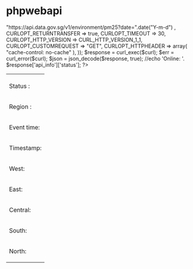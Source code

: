 # phpwebapi

<?php
$curl = curl_init();

curl_setopt_array($curl, array(
  CURLOPT_URL => "https://api.data.gov.sg/v1/environment/pm25?date=".date("Y-m-d") ,
  CURLOPT_RETURNTRANSFER => true,
  CURLOPT_TIMEOUT => 30,
  CURLOPT_HTTP_VERSION => CURL_HTTP_VERSION_1_1,
  CURLOPT_CUSTOMREQUEST => "GET",
  CURLOPT_HTTPHEADER => array(
    "cache-control: no-cache"
  ),
));

$response = curl_exec($curl);
$err = curl_error($curl);

$json = json_decode($response, true); 
//echo 'Online: '. $response['api_info']['status'];


?> 


<html> 
<head> 
    <meta http-equiv="Content-Type" content="text/html; charset=utf-8" /> 
</head> 
<body> 
<table>
<tr><td>
<br />Status :
<?php echo $json['api_info']['status']; 
?>

<br />Region :
<?php echo $json['region_metadata'][0]['name'] . "-"; 
echo $json['region_metadata'][0]['label_location']['longitude'].","
.$json['region_metadata'][0]['label_location']['latitude']; 
?>

<br />Event time: 
<?php
echo $json['items'][0]['update_timestamp']; 
?>
<br />Timestamp: 
<?php
echo $json['items'][0]['timestamp']; 
?>
<br />West: 
<?php 
echo $json['items'][0]['readings']['pm25_one_hourly']['west']; 
?>
<br />East: 
<?php 
echo $json['items'][0]['readings']['pm25_one_hourly']['east']; 
?>
<br />Central: 
<?php 
echo $json['items'][0]['readings']['pm25_one_hourly']['central']; 
?>
<br />South: 
<?php 
echo $json['items'][0]['readings']['pm25_one_hourly']['south']; 
?>
<br />North: 
<?php 
echo $json['items'][0]['readings']['pm25_one_hourly']['north']; 
?>


</td>
</tr>
</table>

<?php

//echo $response;
//echo $json;


    curl_close($curl);
    
      ?>
  </body> 
</html>
